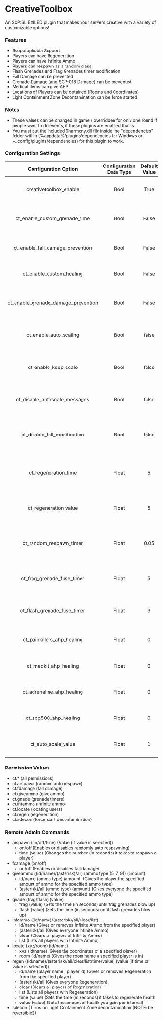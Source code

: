 # CreativeToolbox
An SCP:SL EXILED plugin that makes your servers creative with a variety of customizable options!

### Features
- Scopotophobia Support
- Players can have Regeneration
- Players can have Infinite Ammo
- Players can respawn as a random class
- Flash Grenades and Frag Grenades timer modification
- Fall Damage can be prevented
- Grenade Damage (and SCP-018 Damage) can be prevented
- Medical Items can give AHP
- Locations of Players can be obtained (Rooms and Coordinates)
- Light Containment Zone Decontamination can be force started

### Notes
- These values can be changed in game / overridden for only one round if people want to do events, if these plugins are enabled that is
- You must put the included 0harmony.dll file inside the "dependencies" folder within (%appdata%/plugins/dependencies for Windows or ~/.config/plugins/dependencies) for this plugin to work.

### Configuration Settings
Configuration Option | Configuration Data Type | Default Value | Description
:---: | :---: | :---: | :------
creativetoolbox_enable | Bool | True | Whether the CreativeToolbox plugin will be enabled or not
ct_enable_custom_grenade_time | Bool | False | Whether the custom grenade timers will apply in-game or not
ct_enable_fall_damage_prevention | Bool | False | Whether the fall damage will be disabled by default or not
ct_enable_custom_healing | Bool | False | Whether the medical items can give AHP or not
ct_enable_grenade_damage_prevention | Bool | False | Whether explosives or SCP-018 will deal damage or not
ct_enable_auto_scaling | Bool | false | Whether auto-scaling at the start of the round is enabled or not
ct_enable_keep_scale | Bool | false | Whether the auto-scaling re-applies when the user re-joins or not
ct_disable_autoscale_messages | Bool | false | Whether to disable auto-scale related messages or not
ct_disable_fall_modification | Bool | false | Whether people with RA access and permissions can modify fall damage
ct_regeneration_time | Float | 5 | The amount (in seconds) it takes to regenerate health for a given player
ct_regeneration_value | Float | 5 | The amount of health regenerated per interval for a given player
ct_random_respawn_timer | Float | 0.05 | The amount (in seconds) it takes to automatically respawn a player
ct_frag_grenade_fuse_timer | Float | 5 | The amount (in seconds) it takes to blow up a frag grenade
ct_flash_grenade_fuse_timer | Float | 3 | The amount (in seconds) it takes to blow up a flash grenade
ct_painkillers_ahp_healing | Float | 0 | The amount of AHP given if a player uses Painkillers
ct_medkit_ahp_healing | Float | 0 | The amount of AHP given if a player uses Medkits
ct_adrenaline_ahp_healing | Float | 0 | The amount of AHP given if a player uses Adrenaline
ct_scp500_ahp_healing | Float | 0 | The amount of AHP given if a player uses SCP-500
ct_auto_scale_value | Float | 1 | The scale factor players are set to with auto-scaling

### Permission Values
- ct.* (all permissions)
- ct.arspawn (random auto respawn)
- ct.fdamage (fall damage)
- ct.giveammo (give ammo)
- ct.gnade (grenade timers)
- ct.infammo (infinite ammo)
- ct.locate (locating users)
- ct.regen (regeneration)
- ct.sdecon (force start decontamination)

### Remote Admin Commands
- arspawn (on/off/time) (Value (if value is selected))
  - on/off (Enables or disables randomly auto respawning)
  - time (value) (Changes the number (in seconds) it takes to respawn a player)
- fdamage (on/off)
  - on/off (Enables or disables fall damage)
- giveammo ((id/name)/(asterisk)/all) (ammo type (5, 7, 9)) (amount)
  - id/name (ammo type) (amount) (Gives the player the specified amount of ammo for the specified ammo type)
  - (asterisk)/all (ammo type) (amount) (Gives everyone the specified amount of ammo for the specified ammo type)
- gnade (frag/flash) (value)
  - frag (value) (Sets the time (in seconds) until frag grenades blow up)
  - flash (value) (Sets the time (in seconds) until flash grenades blow up)
- infammo ((id/name)/(asterisk)/all/clear/list)
  - id/name (Gives or removes Infinite Ammo from the specified player)
  - (asterisk)/all (Gives everyone Infinite Ammo)
  - clear (Clears all players of Infinite Ammo)
  - list (Lists all players with Infinite Ammo)
- locate (xyz/room) (id/name)
  - xyz (id/name) (Gives the coordinates of a specified player)
  - room (id/name) (Gives the room name a specified player is in)
- regen ((id/name)/(asterisk)/all/clear/list/time/value) (value (if time or value is selected))
  - id/name (player name / player id) (Gives or removes Regeneration from the specified player)
  - (asterisk)/all (Gives everyone Regeneration)
  - clear (Clears all players of Regeneration)
  - list (Lists all players with Regeneration)
  - time (value) (Sets the time (in seconds) it takes to regenerate health
  - value (value) (Sets the amount of health you gain per interval)
- sdecon (Turns on Light Containment Zone decontamination (NOTE:  be reversible!))
